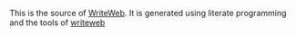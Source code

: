 This is the source of [WriteWeb](https://www.writeweb.net). It is generated
using literate programming and the tools of
[writeweb](https://writeweb.net)
